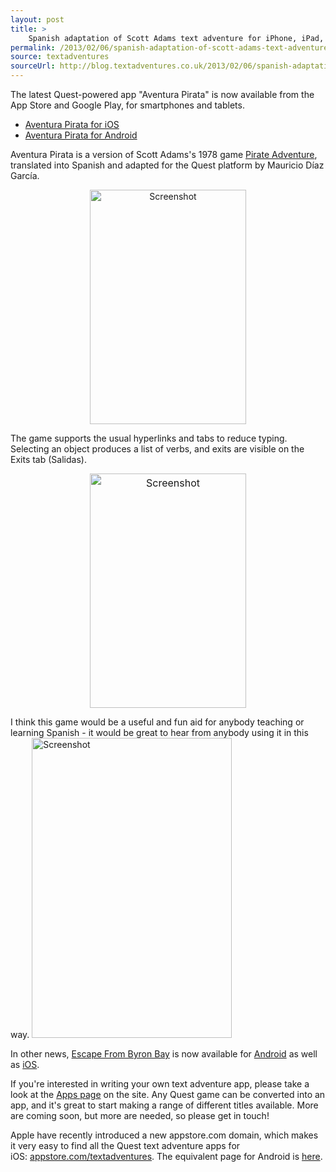 ```yaml
---
layout: post
title: >
    Spanish adaptation of Scott Adams text adventure for iPhone, iPad, Android
permalink: /2013/02/06/spanish-adaptation-of-scott-adams-text-adventure-for-iphone-ipad-android
source: textadventures
sourceUrl: http://blog.textadventures.co.uk/2013/02/06/spanish-adaptation-of-scott-adams-text-adventure-for-iphone-ipad-android/
---
```

The latest Quest-powered app "Aventura Pirata" is now available from the App Store and Google Play, for smartphones and tablets.
<ul>
	<li><a href="http://itunes.apple.com/app/id596370686"><span style="line-height:14px;">Aventura Pirata for iOS</span></a></li>
	<li><a href="http://market.android.com/details?id=uk.co.textadventures.android.pirata">Aventura Pirata for Android</a></li>
</ul>
Aventura Pirata is a version of Scott Adams's 1978 game <a href="http://en.wikipedia.org/wiki/Pirate_Adventure">Pirate Adventure</a>, translated into Spanish and adapted for the Quest platform by Mauricio Díaz García.
<p style="text-align:center;"><a href="http://textadventuresblog.files.wordpress.com/2013/02/photo.png"><img class="wp-image-1996 aligncenter" alt="Screenshot" src="http://textadventuresblog.files.wordpress.com/2013/02/photo.png?w=416" width="250" height="375" /></a></p>
The game supports the usual hyperlinks and tabs to reduce typing. Selecting an object produces a list of verbs, and exits are visible on the Exits tab (Salidas).
<p style="text-align:center;"><a style="line-height:1.714285714;font-size:1rem;" href="http://textadventuresblog.files.wordpress.com/2013/02/photo-1.png"><img class="wp-image-1997 aligncenter" alt="Screenshot" src="http://textadventuresblog.files.wordpress.com/2013/02/photo-1.png?w=416" width="250" height="375" /></a></p>
I think this game would be a useful and fun aid for anybody teaching or learning Spanish - it would be great to hear from anybody using it in this way.

<img class="aligncenter size-full wp-image-1999" alt="Screenshot" src="http://textadventuresblog.files.wordpress.com/2013/02/device-2013-02-06-093920.png" width="320" height="480" />

In other news, <a href="http://www.textadventures.co.uk/review/450/">Escape From Byron Bay</a> is now available for <a href="http://market.android.com/details?id=uk.co.textadventures.android.byronbay">Android</a> as well as <a href="http://itunes.apple.com/app/id581694804">iOS</a>.

If you're interested in writing your own text adventure app, please take a look at the <a href="http://www.textadventures.co.uk/apps/">Apps page</a> on the site. Any Quest game can be converted into an app, and it's great to start making a range of different titles available. More are coming soon, but more are needed, so please get in touch!

Apple have recently introduced a new appstore.com domain, which makes it very easy to find all the Quest text adventure apps for iOS: <a href="http://appstore.com/textadventures">appstore.com/textadventures</a>. The equivalent page for Android is <a href="https://play.google.com/store/apps/developer?id=Text+Adventures">here</a>.
